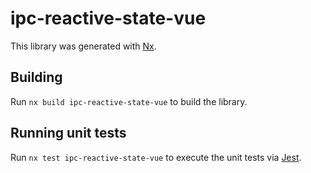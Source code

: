 # ipc-reactive-state-vue

This library was generated with [Nx](https://nx.dev).

## Building

Run `nx build ipc-reactive-state-vue` to build the library.

## Running unit tests

Run `nx test ipc-reactive-state-vue` to execute the unit tests via [Jest](https://jestjs.io).
